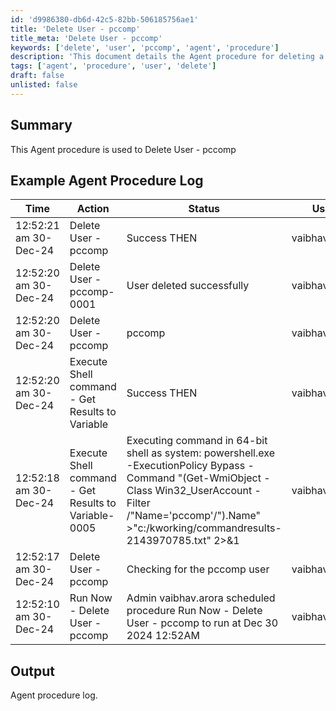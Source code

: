 ```yaml
---
id: 'd9986380-db6d-42c5-82bb-506185756ae1'
title: 'Delete User - pccomp'
title_meta: 'Delete User - pccomp'
keywords: ['delete', 'user', 'pccomp', 'agent', 'procedure']
description: 'This document details the Agent procedure for deleting a user named pccomp, including example logs and output from the procedure execution.'
tags: ['agent', 'procedure', 'user', 'delete']
draft: false
unlisted: false
---
```

## Summary

This Agent procedure is used to Delete User - pccomp

## Example Agent Procedure Log

| Time                   | Action                                     | Status                             | User              |
|------------------------|--------------------------------------------|------------------------------------|-------------------|
| 12:52:21 am 30-Dec-24 | Delete User - pccomp                       | Success THEN                       | vaibhav.arora     |
| 12:52:20 am 30-Dec-24 | Delete User - pccomp-0001                 | User deleted successfully           | vaibhav.arora     |
| 12:52:20 am 30-Dec-24 | Delete User - pccomp                       | pccomp                             | vaibhav.arora     |
| 12:52:20 am 30-Dec-24 | Execute Shell command - Get Results to Variable | Success THEN                       | vaibhav.arora     |
| 12:52:18 am 30-Dec-24 | Execute Shell command - Get Results to Variable-0005 | Executing command in 64-bit shell as system: powershell.exe -ExecutionPolicy Bypass -Command "(Get-WmiObject -Class Win32_UserAccount -Filter /"Name='pccomp'/").Name" >"c:/kworking/commandresults-2143970785.txt" 2>&1 | vaibhav.arora     |
| 12:52:17 am 30-Dec-24 | Delete User - pccomp                       | Checking for the pccomp user      | vaibhav.arora     |
| 12:52:10 am 30-Dec-24 | Run Now - Delete User - pccomp             | Admin vaibhav.arora scheduled procedure Run Now - Delete User - pccomp to run at Dec 30 2024 12:52AM | vaibhav.arora     |

## Output

Agent procedure log.






